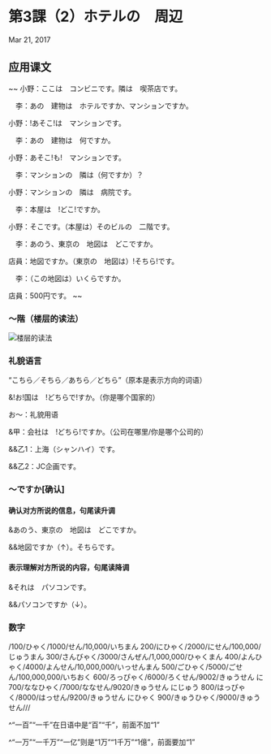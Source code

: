 # 第3課（2）ホテルの　周辺
Mar 21, 2017
## 应用课文
~~
小野：ここは　コンビニです。隣は　喫茶店です。

　李：あの　建物は　ホテルですか、マンションですか。

小野：!あそこ!は　マンションです。

　李：あの　建物は　何ですか。

小野：あそこ!も!　マンションです。

　李：マンションの　隣は（何ですか）？

小野：マンションの　隣は　病院です。

　李：本屋は　!どこ!ですか。

小野：そこです。（本屋は）そのビルの　二階です。

　李：あのう、東京の　地図は　どこですか。

店員：地図ですか。（東京の　地図は）!そちら!です。

　李：（この地図は）いくらですか。

店員：500円です。
~~

### ～階（楼层的读法）
![楼层的读法](@path/3-2-1.png)

### 礼貌语言
“こちら／そちら／あちら／どちら”（原本是表示方向的词语）

&!お!国は　!どちらで!すか。（你是哪个国家的）

お～：礼貌用语

&甲：会社は　!どちら!ですか。（公司在哪里/你是哪个公司的）

&&乙1：上海（シャンハイ）です。

&&乙2：JC企画です。

### ～ですか[确认]
#### 确认对方所说的信息，句尾读升调
&あのう、東京の　地図は　どこですか。
 
&&地図ですか（↑）。そちらです。

#### 表示理解对方所说的内容，句尾读降调
&それは　パソコンです。

&&パソコンですか（↓）。

### 数字
/100/ひゃく/1000/せん/10,000/いちまん
200/にひゃく/2000/にせん/100,000/じゅうまん
300/さんびゃく/3000/さんぜん/1,000,000/ひゃくまん
400/よんひゃく/4000/よんせん/10,000,000/いっせんまん
500/ごひゃく/5000/ごせん/100,000,000/いちおく
600/ろっぴゃく/6000/ろくせん/9002/きゅうせん に
700/ななひゃく/7000/ななせん/9020/きゅうせん にじゅう
800/はっぴゃく/8000/はっせん/9200/きゅうせん にひゃく
900/きゅうひゃく/9000/きゅうせん///

^“一百”“一千”在日语中是“百”“千”，前面不加“1”

^“一万”“一千万”“一亿”则是“1万”“1千万”“1億”，前面要加“1”
